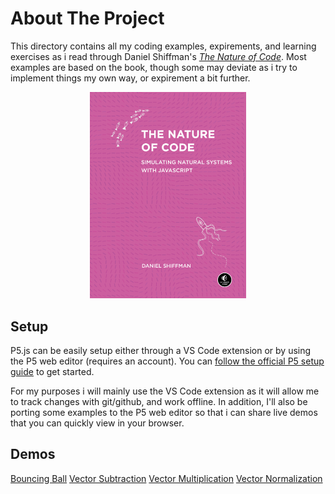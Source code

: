 # About The Project

This directory contains all my coding examples, expirements, and learning exercises as i read through Daniel Shiffman's [*The Nature of Code*](https://natureofcode.com/). Most examples are based on the book, though some may deviate as i try to implement things my own way, or expirement a bit further. 

<p align="center">
    <img style="max-width: 250px" src="./nature-of-code-cover.png" alt="Cover for 'The Nature of Code' by Daniel Shiffman"/>
</p>

## Setup

P5.js can be easily setup either through a VS Code extension or by using the P5 web editor (requires an account). You can [follow the official P5 setup guide](https://p5js.org/tutorials/setting-up-your-environment/) to get started. 

For my purposes i will mainly use the VS Code extension as it will allow me to track changes with git/github, and work offline. In addition, I'll also be porting some examples to the P5 web editor so that i can share live demos that you can quickly view in your browser.

## Demos
[Bouncing Ball](https://editor.p5js.org/juzier/full/K0bxs4ut_)
[Vector Subtraction](https://editor.p5js.org/juzier/full/txR8g_QMF)
[Vector Multiplication](https://editor.p5js.org/juzier/full/1D29vg1ph)
[Vector Normalization](https://editor.p5js.org/juzier/full/dqLIvB5kQ)